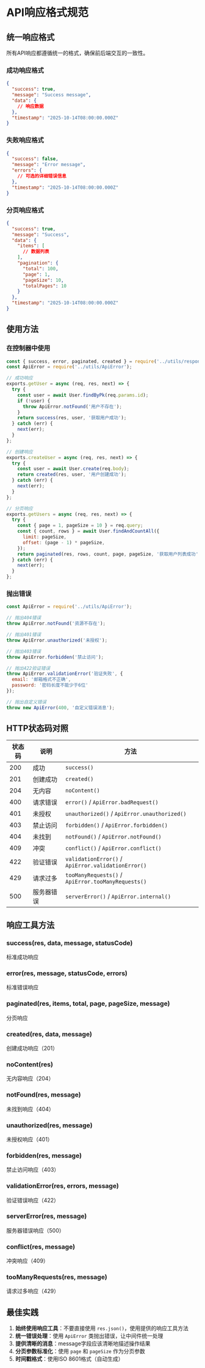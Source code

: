 # API响应格式规范

## 统一响应格式

所有API响应都遵循统一的格式，确保前后端交互的一致性。

### 成功响应格式

```json
{
  "success": true,
  "message": "Success message",
  "data": {
    // 响应数据
  },
  "timestamp": "2025-10-14T08:00:00.000Z"
}
```

### 失败响应格式

```json
{
  "success": false,
  "message": "Error message",
  "errors": {
    // 可选的详细错误信息
  },
  "timestamp": "2025-10-14T08:00:00.000Z"
}
```

### 分页响应格式

```json
{
  "success": true,
  "message": "Success",
  "data": {
    "items": [
      // 数据列表
    ],
    "pagination": {
      "total": 100,
      "page": 1,
      "pageSize": 10,
      "totalPages": 10
    }
  },
  "timestamp": "2025-10-14T08:00:00.000Z"
}
```

## 使用方法

### 在控制器中使用

```javascript
const { success, error, paginated, created } = require('../utils/response');
const ApiError = require('../utils/ApiError');

// 成功响应
exports.getUser = async (req, res, next) => {
  try {
    const user = await User.findByPk(req.params.id);
    if (!user) {
      throw ApiError.notFound('用户不存在');
    }
    return success(res, user, '获取用户成功');
  } catch (err) {
    next(err);
  }
};

// 创建响应
exports.createUser = async (req, res, next) => {
  try {
    const user = await User.create(req.body);
    return created(res, user, '用户创建成功');
  } catch (err) {
    next(err);
  }
};

// 分页响应
exports.getUsers = async (req, res, next) => {
  try {
    const { page = 1, pageSize = 10 } = req.query;
    const { count, rows } = await User.findAndCountAll({
      limit: pageSize,
      offset: (page - 1) * pageSize,
    });
    return paginated(res, rows, count, page, pageSize, '获取用户列表成功');
  } catch (err) {
    next(err);
  }
};
```

### 抛出错误

```javascript
const ApiError = require('../utils/ApiError');

// 抛出404错误
throw ApiError.notFound('资源不存在');

// 抛出401错误
throw ApiError.unauthorized('未授权');

// 抛出403错误
throw ApiError.forbidden('禁止访问');

// 抛出422验证错误
throw ApiError.validationError('验证失败', {
  email: '邮箱格式不正确',
  password: '密码长度不能少于6位'
});

// 抛出自定义错误
throw new ApiError(400, '自定义错误消息');
```

## HTTP状态码对照

| 状态码 | 说明 | 方法 |
|--------|------|------|
| 200 | 成功 | `success()` |
| 201 | 创建成功 | `created()` |
| 204 | 无内容 | `noContent()` |
| 400 | 请求错误 | `error()` / `ApiError.badRequest()` |
| 401 | 未授权 | `unauthorized()` / `ApiError.unauthorized()` |
| 403 | 禁止访问 | `forbidden()` / `ApiError.forbidden()` |
| 404 | 未找到 | `notFound()` / `ApiError.notFound()` |
| 409 | 冲突 | `conflict()` / `ApiError.conflict()` |
| 422 | 验证错误 | `validationError()` / `ApiError.validationError()` |
| 429 | 请求过多 | `tooManyRequests()` / `ApiError.tooManyRequests()` |
| 500 | 服务器错误 | `serverError()` / `ApiError.internal()` |

## 响应工具方法

### success(res, data, message, statusCode)
标准成功响应

### error(res, message, statusCode, errors)
标准错误响应

### paginated(res, items, total, page, pageSize, message)
分页响应

### created(res, data, message)
创建成功响应（201）

### noContent(res)
无内容响应（204）

### notFound(res, message)
未找到响应（404）

### unauthorized(res, message)
未授权响应（401）

### forbidden(res, message)
禁止访问响应（403）

### validationError(res, errors, message)
验证错误响应（422）

### serverError(res, message)
服务器错误响应（500）

### conflict(res, message)
冲突响应（409）

### tooManyRequests(res, message)
请求过多响应（429）

## 最佳实践

1. **始终使用响应工具**：不要直接使用 `res.json()`，使用提供的响应工具方法
2. **统一错误处理**：使用 `ApiError` 类抛出错误，让中间件统一处理
3. **提供清晰的消息**：message字段应该清晰地描述操作结果
4. **分页参数标准化**：使用 `page` 和 `pageSize` 作为分页参数
5. **时间戳格式**：使用ISO 8601格式（自动生成）